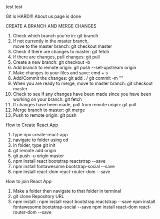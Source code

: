 test test

Git is HARD!!!
About us page is done

CREATE A BRANCH AND MERGE CHANGES
1. Check which branch you're in:            git branch
2. If not currently in the master branch,   
   move to the master branch:               git checkout master
3. Check if there are changes to master:    git fetch
4. If there are changes, pull changes:      git pull
5. Create a new branch:                     git checkout -b <branch name>
6. Add branch to remote origin:             git push --set-upstream origin <branch name>
7. Make changes to your files and save:     cmd + s
8. Add/Commit the changes:                  git add . / git commit -m "<commit message>"
9. When you are ready to merge, move
   to master branch:                        git checkout master
10. Check to see if any changes have
    been made since you have been
    working on your branch:                 git fetch
11. If changes have been made, pull
    from remote origin:                     git pull
12. Merge branch to master:                 git merge <branch name>
13. Push to remote origin:                  git push
   
   How to Create React App
   1. type npx create-react-app <foldername>
   2. navigate to folder using cd <foldername>
   3. in folder, type git init
   4. git remote add origin <github URL>
   5. git push -u origin master
   6. npm install react bootstrap reactstrap --save
   7. npm install fontawesome bootstrap-social --save
   8. npm install react-dom react-router-dom --save
   
   
   
   How to join React App
   1. Make a folder then navigate to that folder in terminal
   2. git clone Repository URL
   3. npm install :
    npm install react bootstrap reactstrap --save
    npm install fontawesome bootstrap-social --save
    npm install react-dom react-router-dom --save
   
